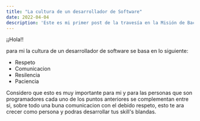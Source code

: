 ```yaml
---
title: "La cultura de un desarrollador de Software"
date: 2022-04-04
description: 'Este es mi primer post de la travesía en la Misión de Backend con Node JS de Launch X.'
---
```


¡¡Hola!!

para mi la cultura de un desarrollador de software se basa en lo siguiente:

- Respeto
- Comunicacion
- Resilencia
- Paciencia

Considero que esto es muy importante para mi y para las personas que son programadores cada uno de los puntos anteriores se complementan entre si, sobre todo una buna comunicacion con el debido respeto, esto te ara crecer como persona y podras desarrollar tus skill's blandas.
